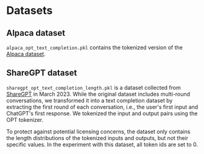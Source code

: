 # Datasets

## Alpaca dataset

`alpaca_opt_text_completion.pkl` contains the tokenized version of the [Alpaca dataset](https://github.com/tatsu-lab/stanford_alpaca).


## ShareGPT dataset

`sharegpt_opt_text_completion_length.pkl` is a dataset collected from [ShareGPT](https://sharegpt.com) in March 2023.
While the original dataset includes multi-round conversations, we transformed it into a text completion dataset by extracting the first round of each conversation, i.e., the user's first input and ChatGPT's first response.
We tokenized the input and output pairs using the OPT tokenizer.

To protect against potential licensing concerns, the dataset only contains the length distributions of the tokenized inputs and outputs, but not their specific values.
In the experiment with this dataset, all token ids are set to 0.
